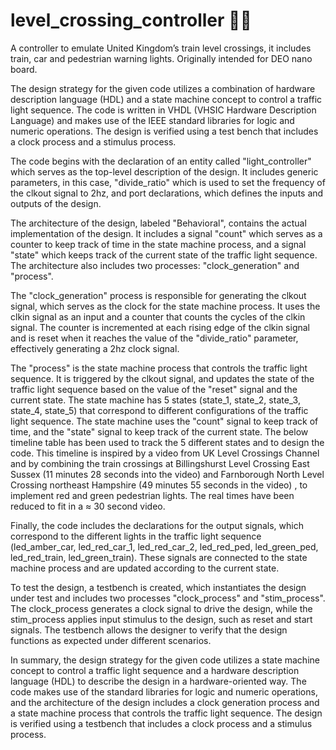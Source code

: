 # level_crossing_controller :railway_car::vertical_traffic_light:
A controller to emulate United Kingdom’s train level crossings, it includes train, car and pedestrian warning lights. Originally intended for DEO nano board.

The design strategy for the given code utilizes a combination of hardware description language (HDL) and a state machine concept to control a traffic light sequence. The code is written in VHDL (VHSIC Hardware Description Language) and makes use of the IEEE standard libraries for logic and numeric operations. The design is verified using a test bench that includes a clock process and a stimulus process.

The code begins with the declaration of an entity called "light_controller" which serves as the top-level description of the design. It includes generic parameters, in this case, "divide_ratio" which is used to set the frequency of the clkout signal to 2hz, and port declarations, which defines the inputs and outputs of the design.

The architecture of the design, labeled "Behavioral", contains the actual implementation of the design. It includes a signal "count" which serves as a counter to keep track of time in the state machine process, and a signal "state" which keeps track of the current state of the traffic light sequence. The architecture also includes two processes: "clock_generation" and "process".

The "clock_generation" process is responsible for generating the clkout signal, which serves as the clock for the state machine process. It uses the clkin signal as an input and a counter that counts the cycles of the clkin signal. The counter is incremented at each rising edge of the clkin signal and is reset when it reaches the value of the "divide_ratio" parameter, effectively generating a 2hz clock signal.

The "process" is the state machine process that controls the traffic light sequence. It is triggered by the clkout signal, and updates the state of the traffic light sequence based on the value of the "reset" signal and the current state. The state machine has 5 states (state_1, state_2, state_3, state_4, state_5) that correspond to different configurations of the traffic light sequence. The state machine uses the "count" signal to keep track of time, and the "state" signal to keep track of the current state. The below timeline table has been used to track the 5 different states and to design the code. This timeline is inspired by a video from UK Level Crossings Channel and by combining the train crossings at Billingshurst Level Crossing East Sussex (11 minutes 28 seconds into the video) and Farnborough North Level Crossing northeast Hampshire (49 minutes 55 seconds in the video) , to implement red and green pedestrian lights. The real times have been reduced to fit in a ≈ 30 second video.

Finally, the code includes the declarations for the output signals, which correspond to the different lights in the traffic light sequence (led_amber_car, led_red_car_1, led_red_car_2, led_red_ped, led_green_ped, led_red_train, led_green_train). These signals are connected to the state machine process and are updated according to the current state.

To test the design, a testbench is created, which instantiates the design under test and includes two processes "clock_process" and "stim_process". The clock_process generates a clock signal to drive the design, while the stim_process applies input stimulus to the design, such as reset and start signals. The testbench allows the designer to verify that the design functions as expected under different scenarios.

In summary, the design strategy for the given code utilizes a state machine concept to control a traffic light sequence and a hardware description language (HDL) to describe the design in a hardware-oriented way. The code makes use of the standard libraries for logic and numeric operations, and the architecture of the design includes a clock generation process and a state machine process that controls the traffic light sequence. The design is verified using a testbench that includes a clock process and a stimulus process.
